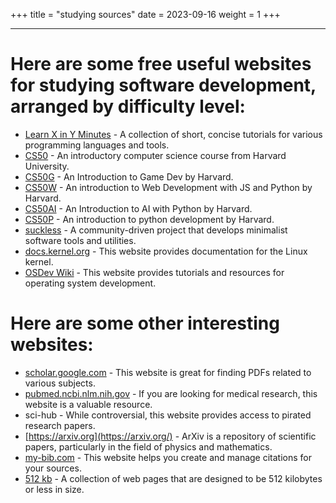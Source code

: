 +++
title = "studying sources"
date = 2023-09-16
weight = 1
+++

---

# Here are some free useful websites for studying software development, arranged by difficulty level:

- [Learn X in Y Minutes](https://learnxinyminutes.com/) - A collection of short, concise tutorials for various programming languages and tools.
- [CS50](https://cs50.harvard.edu/college/) - An introductory computer science course from Harvard University.
- [CS50G](https://pll.harvard.edu/course/cs50s-introduction-game-development) - An Introduction to Game Dev by Harvard.
- [CS50W](https://pll.harvard.edu/course/cs50s-web-programming-python-and-javascript/2023-05) - An introduction to Web Development with JS and Python by Harvard.
- [CS50AI](https://pll.harvard.edu/course/cs50s-introduction-artificial-intelligence-python/2023-05) - An Introduction to AI with Python by Harvard.
- [CS50P](https://pll.harvard.edu/course/cs50s-introduction-programming-python/2023-05) - An introduction to python development by Harvard.
- [suckless](https://suckless.org/) - A community-driven project that develops minimalist software tools and utilities.
- [docs.kernel.org](https://docs.kernel.org/#) - This website provides documentation for the Linux kernel.
- [OSDev Wiki](https://wiki.osdev.org/Tutorials) - This website provides tutorials and resources for operating system development.

# Here are some other interesting websites:

- [scholar.google.com](http://scholar.google.com/) - This website is great for finding PDFs related to various subjects.
- [pubmed.ncbi.nlm.nih.gov](http://pubmed.ncbi.nlm.nih.gov/) - If you are looking for medical research, this website is a valuable resource.
- sci-hub - While controversial, this website provides access to pirated research papers.
- [https://arxiv.org](https://arxiv.org/) - ArXiv is a repository of scientific papers, particularly in the field of physics and mathematics.
- [my-bib.com](http://my-bib.com/) - This website helps you create and manage citations for your sources.
- [512 kb](https://512kb.club/) - A collection of web pages that are designed to be 512 kilobytes or less in size.
